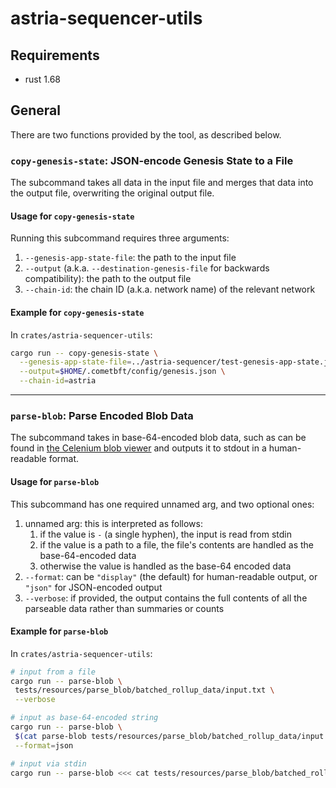 # astria-sequencer-utils

## Requirements

- rust 1.68

## General

There are two functions provided by the tool, as described below.

### `copy-genesis-state`: JSON-encode Genesis State to a File

The subcommand takes all data in the input file and merges that data into the
output file, overwriting the original output file.

#### Usage for `copy-genesis-state`

Running this subcommand requires three arguments:

1. `--genesis-app-state-file`: the path to the input file
1. `--output` (a.k.a. `--destination-genesis-file` for backwards compatibility):
the path to the output file
1. `--chain-id`: the chain ID (a.k.a. network name) of the relevant network

#### Example for `copy-genesis-state`

In `crates/astria-sequencer-utils`:

```sh
cargo run -- copy-genesis-state \
  --genesis-app-state-file=../astria-sequencer/test-genesis-app-state.json \
  --output=$HOME/.cometbft/config/genesis.json \
  --chain-id=astria
```

---

### `parse-blob`: Parse Encoded Blob Data

The subcommand takes in base-64-encoded blob data, such as can be found in
[the Celenium blob viewer](https://mocha.celenium.io/block/1726074?tab=transactions)
and outputs it to stdout in a human-readable format.

#### Usage for `parse-blob`

This subcommand has one required unnamed arg, and two optional ones:

1. unnamed arg: this is interpreted as follows:
    1. if the value is `-` (a single hyphen), the input is read from stdin
    1. if the value is a path to a file, the file's contents are handled as the
base-64-encoded data
    1. otherwise the value is handled as the base-64 encoded data
1. `--format`: can be `"display"` (the default) for human-readable output, or
`"json"` for JSON-encoded output
1. `--verbose`: if provided, the output contains the full contents of all the
parseable data rather than summaries or counts

#### Example for `parse-blob`

In `crates/astria-sequencer-utils`:

```sh
# input from a file
cargo run -- parse-blob \
 tests/resources/parse_blob/batched_rollup_data/input.txt \
 --verbose

# input as base-64-encoded string
cargo run -- parse-blob \
 $(cat parse-blob tests/resources/parse_blob/batched_rollup_data/input.txt) \
 --format=json

# input via stdin
cargo run -- parse-blob <<< cat tests/resources/parse_blob/batched_rollup_data/input.txt
```
